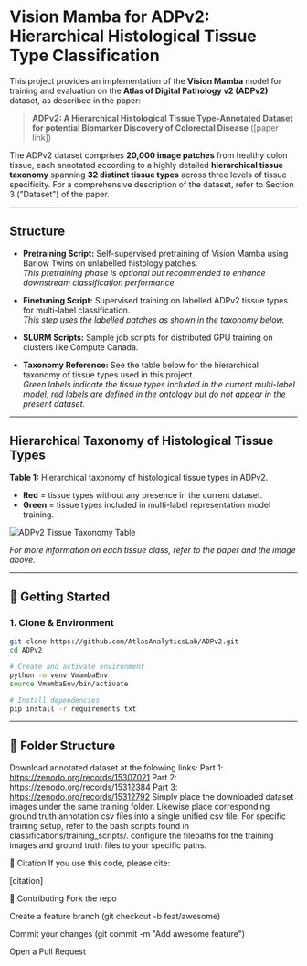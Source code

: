 # Vision Mamba for ADPv2: Hierarchical Histological Tissue Type Classification

This project provides an implementation of the **Vision Mamba** model for training and evaluation on the **Atlas of Digital Pathology v2 (ADPv2)** dataset, as described in the paper:

> **ADPv2: A Hierarchical Histological Tissue Type-Annotated Dataset for potential Biomarker Discovery of Colorectal Disease** ([paper link])

The ADPv2 dataset comprises **20,000 image patches** from healthy colon tissue, each annotated according to a highly detailed **hierarchical tissue taxonomy** spanning **32 distinct tissue types** across three levels of tissue specificity. For a comprehensive description of the dataset, refer to Section 3 ("Dataset") of the paper.

---

## Structure

- **Pretraining Script:** Self-supervised pretraining of Vision Mamba using Barlow Twins on unlabelled histology patches.  
  _This pretraining phase is optional but recommended to enhance downstream classification performance._

- **Finetuning Script:** Supervised training on labelled ADPv2 tissue types for multi-label classification.  
  _This step uses the labelled patches as shown in the taxonomy below._

- **SLURM Scripts:** Sample job scripts for distributed GPU training on clusters like Compute Canada.

- **Taxonomy Reference:** See the table below for the hierarchical taxonomy of tissue types used in this project.  
  _Green labels indicate the tissue types included in the current multi-label model; red labels are defined in the ontology but do not appear in the present dataset._

---

## Hierarchical Taxonomy of Histological Tissue Types

**Table 1:** Hierarchical taxonomy of histological tissue types in ADPv2.

- **Red** = tissue types without any presence in the current dataset.
- **Green** = tissue types included in multi-label representation model training.

![ADPv2 Tissue Taxonomy Table](./Screenshot%202025-06-10%20at%204.22.52%E2%80%AFPM.png)

_For more information on each tissue class, refer to the paper and the image above._

---

## 🚀 Getting Started

### 1. Clone & Environment

```bash
git clone https://github.com/AtlasAnalyticsLab/ADPv2.git
cd ADPv2

# Create and activate environment
python -m venv VmambaEnv
source VmambaEnv/bin/activate

# Install dependencies
pip install -r requirements.txt
```

---

## 📂 Folder Structure

Download annotated dataset at the folowing links:
Part 1: https://zenodo.org/records/15307021
Part 2: https://zenodo.org/records/15312384
Part 3: https://zenodo.org/records/15312792
Simply place the downloaded dataset images under the same training folder. 
Likewise place corresponding ground truth annotation csv files into a single unified csv file. 
For specific training setup, refer to the bash scripts found in classifications/training_scripts/. configure the filepaths for the training images and ground truth files to your specific paths. 

📄 Citation
If you use this code, please cite:

[citation]

🤝 Contributing
Fork the repo

Create a feature branch (git checkout -b feat/awesome)

Commit your changes (git commit -m "Add awesome feature")

Open a Pull Request